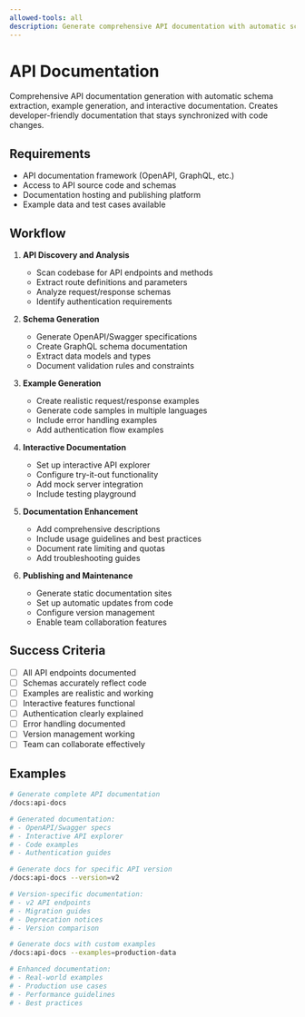 ```yaml
---
allowed-tools: all
description: Generate comprehensive API documentation with automatic schema extraction, example generation, and interactive documentation
---
```


# API Documentation

Comprehensive API documentation generation with automatic schema extraction, example generation, and interactive documentation. Creates developer-friendly documentation that stays synchronized with code changes.

## Requirements

- API documentation framework (OpenAPI, GraphQL, etc.)
- Access to API source code and schemas
- Documentation hosting and publishing platform
- Example data and test cases available

## Workflow

1. **API Discovery and Analysis**

   - Scan codebase for API endpoints and methods
   - Extract route definitions and parameters
   - Analyze request/response schemas
   - Identify authentication requirements

2. **Schema Generation**

   - Generate OpenAPI/Swagger specifications
   - Create GraphQL schema documentation
   - Extract data models and types
   - Document validation rules and constraints

3. **Example Generation**

   - Create realistic request/response examples
   - Generate code samples in multiple languages
   - Include error handling examples
   - Add authentication flow examples

4. **Interactive Documentation**

   - Set up interactive API explorer
   - Configure try-it-out functionality
   - Add mock server integration
   - Include testing playground

5. **Documentation Enhancement**

   - Add comprehensive descriptions
   - Include usage guidelines and best practices
   - Document rate limiting and quotas
   - Add troubleshooting guides

6. **Publishing and Maintenance**
   - Generate static documentation sites
   - Set up automatic updates from code
   - Configure version management
   - Enable team collaboration features

## Success Criteria

- [ ] All API endpoints documented
- [ ] Schemas accurately reflect code
- [ ] Examples are realistic and working
- [ ] Interactive features functional
- [ ] Authentication clearly explained
- [ ] Error handling documented
- [ ] Version management working
- [ ] Team can collaborate effectively

## Examples

```bash
# Generate complete API documentation
/docs:api-docs

# Generated documentation:
# - OpenAPI/Swagger specs
# - Interactive API explorer
# - Code examples
# - Authentication guides
```

```bash
# Generate docs for specific API version
/docs:api-docs --version=v2

# Version-specific documentation:
# - v2 API endpoints
# - Migration guides
# - Deprecation notices
# - Version comparison
```

```bash
# Generate docs with custom examples
/docs:api-docs --examples=production-data

# Enhanced documentation:
# - Real-world examples
# - Production use cases
# - Performance guidelines
# - Best practices
```

